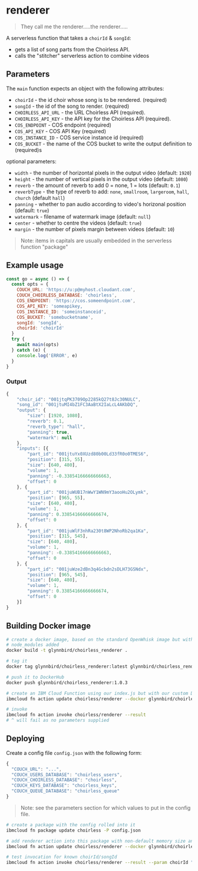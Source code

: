 # renderer

> They call me the renderer.....the renderer.....

A serverless function that takes a `choirId` & `songId`:

- gets a list of song parts from the Choirless API.
- calls the "stitcher" serverless action to combine videos

## Parameters

The `main` function expects an object with the following attributes:

- `choirId` - the id choir whose song is to be rendered. (required)
- `songId` - the id of the song to render. (required)
- `CHOIRLESS_API_URL` - the URL Choirless API (required).
- `CHOIRLESS_API_KEY` - the API key for the Choirless API (required).
- `COS_ENDPOINT` - COS endpoint (required)
- `COS_API_KEY` - COS API Key (required)
- `COS_INSTANCE_ID` - COS service instance id (required)
- `COS_BUCKET` - the name of the COS bucket to write the output definition to (required)s

optional parameters:

- `width` - the number of horizontal pixels in the output video (default: `1920`)
- `height` - the number of vertical pixels in the output video (default: `1080`)
- `reverb` - the amount of reverb to add 0 = none, 1 = lots (default: `0.1`)
- `reverbType` - the type of reverb to add: `none`, `smallroom`, `largeroom`, `hall`, `church`  (default `hall`)
- `panning` - whether to pan audio according to video's horizonal position (default:  `true`)
- `watermark` - filename of watermark image (default: `null`)
- `center` - whether to centre the videos (default: `true`)
- `margin` - the number of pixels margin between videos (default: `10`)

> Note: items in capitals are usually embedded in the serverless function "package"

## Example usage

```js
const go = async () => {
  const opts = {
    COUCH_URL: 'https://u:p@myhost.cloudant.com',
    COUCH_CHOIRLESS_DATABASE: 'choirless',
    COS_ENDPOINT: 'https://cos.someendpoint.com',
    COS_API_KEY: 'someapikey,
    COS_INSTANCE_ID: 'someinstanceid',
    COS_BUCKET: 'somebucketname',
    songId: 'songId',
    choirId: 'choirId'
  }
  try {
    await main(opts)
  } catch (e) {
    console.log('ERROR', e)
  }
}
```

### Output

```js
{
	"choir_id": "001jtqPK3709Op2285kQ27t8Jc30NULC",
	"song_id": "001jtuMI4bZ1FC3AaBtX2IaLcL4AKbDQ",
	"output": {
		"size": [1920, 1080],
		"reverb": 0.1,
		"reverb_type": "hall",
		"panning": true,
		"watermark": null
	},
	"inputs": [{
		"part_id": "001jtuYx0XUzd80b00Ld33fR0o0TMES6",
		"position": [315, 55],
		"size": [640, 480],
		"volume": 1,
		"panning": -0.33854166666666663,
		"offset": 0
	}, {
		"part_id": "001juWUB17nWwY1WN9mY3aooHu2OLymk",
		"position": [965, 55],
		"size": [640, 480],
		"volume": 1,
		"panning": 0.33854166666666674,
		"offset": 0
	}, {
		"part_id": "001juWlF3nhRa230t8WP2NhoRb2qa1Ka",
		"position": [315, 545],
		"size": [640, 480],
		"volume": 1,
		"panning": -0.33854166666666663,
		"offset": 0
	}, {
		"part_id": "001juWze2dBn3q4Gcbdn2sDLH73GSNdx",
		"position": [965, 545],
		"size": [640, 480],
		"volume": 1,
		"panning": 0.33854166666666674,
		"offset": 0
	}]
}
```

## Building Docker image

```sh
# create a docker image, based on the standard OpenWhisk image but with our 
# node_modules added
docker build -t glynnbird/choirless_renderer .

# tag it
docker tag glynnbird/choirless_renderer:latest glynnbird/choirless_renderer:1.0.3

# push it to DockerHub
docker push glynnbird/choirless_renderer:1.0.3

# create an IBM Cloud Function using our index.js but with our custom Docker image
ibmcloud fn action update choirless/renderer --docker glynnbird/choirless_renderer:1.0.3 index.js

# invoke
ibmcloud fn action invoke choirless/renderer --result 
# ^ will fail as no parameters supplied
```

## Deploying

Create a config file `config.json` with the following form:

```js
{
  "COUCH_URL": "...",
  "COUCH_USERS_DATABASE": "choirless_users",
  "COUCH_CHOIRLESS_DATABASE": "choirless",
  "COUCH_KEYS_DATABASE": "choirless_keys",
  "COUCH_QUEUE_DATABASE": "choirless_queue"
}
```

> Note: see the parameters section for which values to put in the config file.

```sh
# create a package with the config rolled into it
ibmcloud fn package update choirless -P config.json

# add renderer action into this package with non-default memory size and execution limit
ibmcloud fn action update choirless/renderer --docker glynnbird/choirless_renderer:1.0.3 index.js

# test invocation for known choirId/songId
ibmcloud fn action invoke choirless/renderer --result --param choirId "001jZ8zh3NPbQ71ZmcEx3BDvTX1n3mgO" --param songId "001jZ9O31N91NT0bEukk49qjL62D9vWT"
```